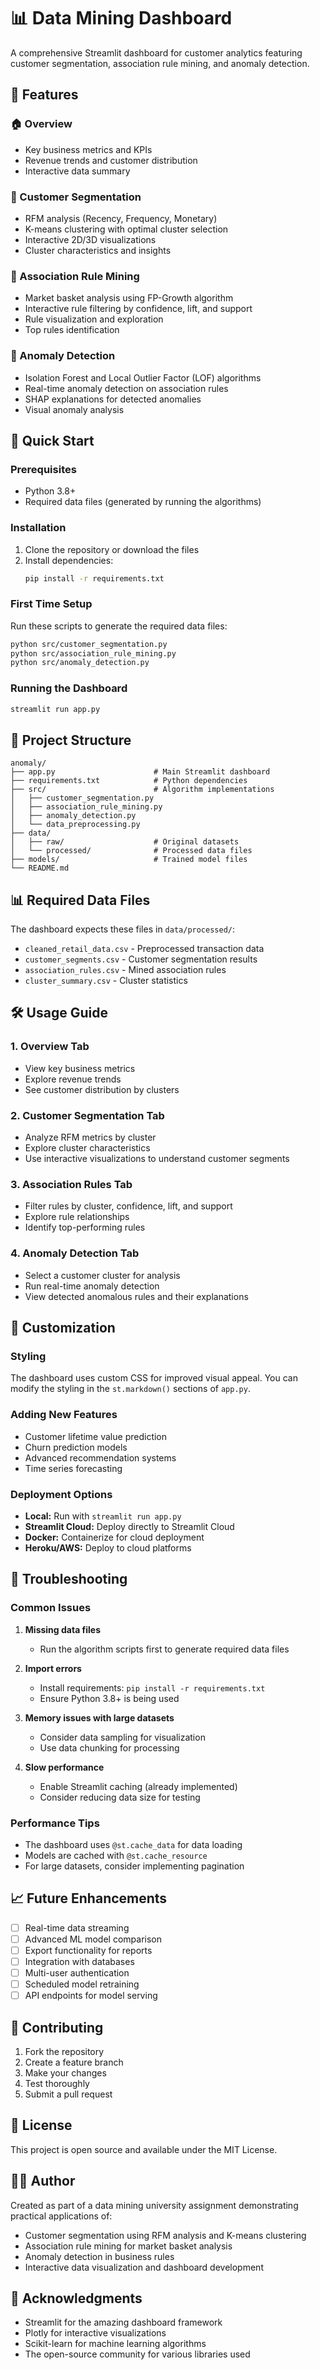# 📊 Data Mining Dashboard

A comprehensive Streamlit dashboard for customer analytics featuring customer segmentation, association rule mining, and anomaly detection.

## 🎯 Features

### 🏠 Overview
- Key business metrics and KPIs
- Revenue trends and customer distribution
- Interactive data summary

### 👥 Customer Segmentation  
- RFM analysis (Recency, Frequency, Monetary)
- K-means clustering with optimal cluster selection
- Interactive 2D/3D visualizations
- Cluster characteristics and insights

### 🔗 Association Rule Mining
- Market basket analysis using FP-Growth algorithm
- Interactive rule filtering by confidence, lift, and support
- Rule visualization and exploration
- Top rules identification

### 🚨 Anomaly Detection
- Isolation Forest and Local Outlier Factor (LOF) algorithms
- Real-time anomaly detection on association rules
- SHAP explanations for detected anomalies
- Visual anomaly analysis


## 🚀 Quick Start

### Prerequisites
- Python 3.8+
- Required data files (generated by running the algorithms)

### Installation
1. Clone the repository or download the files
2. Install dependencies:
   ```bash
   pip install -r requirements.txt
   ```

### First Time Setup
Run these scripts to generate the required data files:
```bash
python src/customer_segmentation.py
python src/association_rule_mining.py  
python src/anomaly_detection.py
```

### Running the Dashboard
```bash
streamlit run app.py
```

## 📁 Project Structure
```
anomaly/
├── app.py                      # Main Streamlit dashboard
├── requirements.txt            # Python dependencies
├── src/                        # Algorithm implementations
│   ├── customer_segmentation.py
│   ├── association_rule_mining.py
│   ├── anomaly_detection.py
│   └── data_preprocessing.py
├── data/
│   ├── raw/                    # Original datasets
│   └── processed/              # Processed data files
├── models/                     # Trained model files
└── README.md
```

## 📊 Required Data Files

The dashboard expects these files in `data/processed/`:
- `cleaned_retail_data.csv` - Preprocessed transaction data
- `customer_segments.csv` - Customer segmentation results
- `association_rules.csv` - Mined association rules
- `cluster_summary.csv` - Cluster statistics

## 🛠️ Usage Guide

### 1. Overview Tab
- View key business metrics
- Explore revenue trends
- See customer distribution by clusters

### 2. Customer Segmentation Tab
- Analyze RFM metrics by cluster
- Explore cluster characteristics
- Use interactive visualizations to understand customer segments

### 3. Association Rules Tab
- Filter rules by cluster, confidence, lift, and support
- Explore rule relationships
- Identify top-performing rules

### 4. Anomaly Detection Tab
- Select a customer cluster for analysis
- Run real-time anomaly detection
- View detected anomalous rules and their explanations


## 🎨 Customization

### Styling
The dashboard uses custom CSS for improved visual appeal. You can modify the styling in the `st.markdown()` sections of `app.py`.

### Adding New Features
- Customer lifetime value prediction
- Churn prediction models
- Advanced recommendation systems
- Time series forecasting

### Deployment Options
- **Local:** Run with `streamlit run app.py`
- **Streamlit Cloud:** Deploy directly to Streamlit Cloud
- **Docker:** Containerize for cloud deployment
- **Heroku/AWS:** Deploy to cloud platforms

## 🔧 Troubleshooting

### Common Issues

1. **Missing data files**
   - Run the algorithm scripts first to generate required data files

2. **Import errors**
   - Install requirements: `pip install -r requirements.txt`
   - Ensure Python 3.8+ is being used

3. **Memory issues with large datasets**
   - Consider data sampling for visualization
   - Use data chunking for processing

4. **Slow performance**
   - Enable Streamlit caching (already implemented)
   - Consider reducing data size for testing

### Performance Tips
- The dashboard uses `@st.cache_data` for data loading
- Models are cached with `@st.cache_resource`
- For large datasets, consider implementing pagination

## 📈 Future Enhancements

- [ ] Real-time data streaming
- [ ] Advanced ML model comparison
- [ ] Export functionality for reports
- [ ] Integration with databases
- [ ] Multi-user authentication
- [ ] Scheduled model retraining
- [ ] API endpoints for model serving

## 🤝 Contributing

1. Fork the repository
2. Create a feature branch
3. Make your changes
4. Test thoroughly
5. Submit a pull request

## 📄 License

This project is open source and available under the MIT License.

## 👨‍💻 Author

Created as part of a data mining university assignment demonstrating practical applications of:
- Customer segmentation using RFM analysis and K-means clustering
- Association rule mining for market basket analysis
- Anomaly detection in business rules
- Interactive data visualization and dashboard development

## 🙏 Acknowledgments

- Streamlit for the amazing dashboard framework
- Plotly for interactive visualizations
- Scikit-learn for machine learning algorithms
- The open-source community for various libraries used